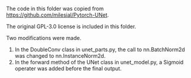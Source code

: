 The code in this folder was copied from https://github.com/milesial/Pytorch-UNet.

The original GPL-3.0 license is included in this folder.

Two modifications were made.
1. In the DoubleConv class in unet_parts.py, the call to nn.BatchNorm2d was changed to nn.InstanceNorm2d.
2. In the forward method of the UNet class in unet_model.py, a Sigmoid operater was added before the final output.